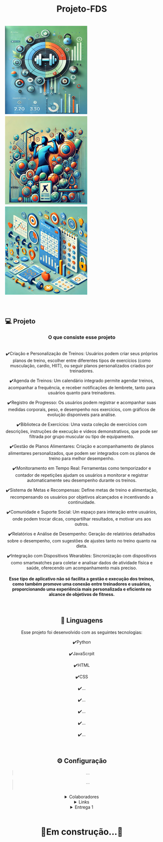 
 <h1 align="center">
   Projeto-FDS
</h1>
<h1>
  <img title="readme" src="img1.webp.jpg" width="270" height="290" style="display: inline-block;">
  <img src="img2.jpg" width="270" height="290" style="display: inline-block;">
  <img src="img3.webp" width="270" height="290" style="display: inline-block;">
</h1>



<br>


## 💻 Projeto

<center><h3>O que consiste esse projeto</h3><center>

<br>
✔️Criação e Personalização de Treinos: Usuários podem criar seus próprios planos de treino, escolher entre diferentes tipos de exercícios (como musculação, cardio, HIIT), ou seguir planos personalizados criados por treinadores.

<br>

✔️Agenda de Treinos: Um calendário integrado permite agendar treinos, acompanhar a frequência, e receber notificações de lembrete, tanto para usuários quanto para treinadores.

✔️Registro de Progresso: Os usuários podem registrar e acompanhar suas medidas corporais, peso, e desempenho nos exercícios, com gráficos de evolução disponíveis para análise.

✔️Biblioteca de Exercícios: Uma vasta coleção de exercícios com descrições, instruções de execução e vídeos demonstrativos, que pode ser filtrada por grupo muscular ou tipo de equipamento.

✔️Gestão de Planos Alimentares: Criação e acompanhamento de planos alimentares personalizados, que podem ser integrados com os planos de treino para melhor desempenho.

✔️Monitoramento em Tempo Real: Ferramentas como temporizador e contador de repetições ajudam os usuários a monitorar e registrar automaticamente seu desempenho durante os treinos.

✔️Sistema de Metas e Recompensas: Define metas de treino e alimentação, recompensando os usuários por objetivos alcançados e incentivando a continuidade.

✔️Comunidade e Suporte Social: Um espaço para interação entre usuários, onde podem trocar dicas, compartilhar resultados, e motivar uns aos outros.

✔️Relatórios e Análise de Desempenho: Geração de relatórios detalhados sobre o desempenho, com sugestões de ajustes tanto no treino quanto na dieta.

✔️Integração com Dispositivos Wearables: Sincronização com dispositivos como smartwatches para coletar e analisar dados de atividade física e saúde, oferecendo um acompanhamento mais preciso.

<h4>Esse tipo de aplicativo não só facilita a gestão e execução dos treinos, como também promove uma conexão entre treinadores e usuários, proporcionando uma experiência mais personalizada e eficiente no alcance de objetivos de fitness.</h4>




<br>

## 🚀 Linguagens

Esse projeto foi desenvolvido com as seguintes tecnologias:

✔️Python

✔️JavaScrpit

✔️HTML

✔️CSS

✔️...

✔️...

✔️...

✔️...

✔️...

<br>

## ⚙ Configuração


> ...


>...
<br><br>
<details><br>
<summary>Colaboradores</summary>
<table>
  <tr>
    <td>Antonio Crisanto</td>
    <td> Email: tom.filho2006@gmail.com</td>
  </tr>
  <tr>
    <td>Artur Dowsley</td>
    <td> Email: arturbdowsley@gmail.com</td>
  </tr>
  <tr>
    <td>Israel Duclerc</td>
    <td> Email: imdn@cesar.school</td>
  </tr>
  <tr>
    <td>Lucas Calabria</td>
    <td> Email: lvcalabria@gmail.com</td>
  </tr>
  <tr>
    <td>Samuel Abreu</td>
    <td> Email: sam.abreugouveia@gmail.com</td>
  </tr>
  <tr>
    <td>Victor Paes</td>
    <td> Email: vplpc@cesar.school</td>
  </tr>
</table>

</details>

<details><br>
<summary>Links</summary>
https://proj2fds.atlassian.net/jira/software/projects/SCRUM/boards/1
</details>
<details>
<summary>Entrega 1</summary>
<details>
<summary>Backlog</summary>
<img src="img/backlog.png.jpg">
</details>

</details>
<br>


<h1>🔧Em construção...🔧</h1>